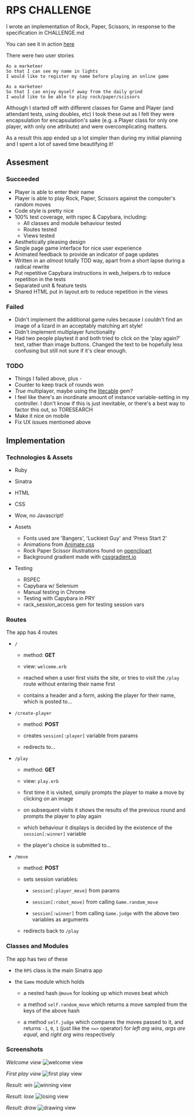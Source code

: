 # RPS CHALLENGE

I wrote an implementation of Rock, Paper, Scissors, in response to the specification in CHALLENGE.md

You can see it in action [here](https://evening-river-24594.herokuapp.com/)

There were two user stories

```
As a marketeer
So that I can see my name in lights
I would like to register my name before playing an online game

As a marketeer
So that I can enjoy myself away from the daily grind
I would like to be able to play rock/paper/scissors
```

Although I started off with different classes for Game and Player (and attendant tests, using doubles, etc) I took these out as I felt they were encapsulation for encapsulation's sake (e.g. a Player class for only one player, with only one attribute) and were overcomplicating matters.

As a result this app ended up a lot simpler than during my initial planning and I spent a lot of saved time beautifying it!

## Assesment


### Succeeded


- Player is able to enter their name
- Player is able to play Rock, Paper, Scissors against the computer's random moves
- Code style is pretty nice
- 100% test coverage, with rspec & Capybara, including:
  - All classes and module behaviour tested
  - Routes tested
  - Views tested
- Aesthetically pleasing design
- Single page game interface for nice user experience
- Animated feedback to provide an indicator of page updates
- Written in an _almost_ totally TDD way, apart from a short lapse during a radical rewrite
- Put repetitive Capybara instructions in web_helpers.rb to reduce repetition in the tests
- Separated unit & feature tests
- Shared HTML put in layout.erb to reduce repetition in the views


### Failed


- Didn't implement the additional game rules because I couldn't find an image of a lizard in an acceptably matching art style!
- Didn't implement multiplayer functionality
- Had two people playtest it and both tried to click on the 'play again?' text, rather than image buttons. Changed the text to be hopefully less confusing but still not sure if it's clear enough.


### TODO


- Things I failed above, plus -
- Counter to keep track of rounds won
- *True* multiplayer, maybe using the [litecable](https://github.com/palkan/litecable) gem?
- I feel like there's an inordinate amount of instance variable-setting in my controller. I don't know if this is just inevitable, or there's a best way to factor this out, so TORESEARCH
- Make it nice on mobile
- Fix UX issues mentioned above

## Implementation


### Technologies & Assets


- Ruby
- Sinatra
- HTML
- CSS
- Wow, no Javascript!

- Assets
  - Fonts used are 'Bangers', 'Luckiest Guy' and 'Press Start 2'
  - Animations from [Animate.css](https://animate.style/)
  - Rock Paper Scissor illustrations found on [openclipart](https://openclipart.org/artist/mazeo)
  - Background gradient made with [cssgradient.io](https://cssgradient.io/)

- Testing
  - RSPEC
  - Capybara w/ Selenium
  - Manual testing in Chrome
  - Testing with Capybara in PRY
  - rack_session_access gem for testing session vars


### Routes


  The app has 4 routes

  * `/`
    - method: **GET**

    - view: `welcome.erb`

    - reached when a user first visits the site, or tries to visit the `/play` route without entering their name first

    - contains a header and a form, asking the player for their name, which is posted to...

  * `/create-player`

    - method: **POST**

    - creates `session[:player]` variable from params
    - redirects to...

  * `/play`

    - method: **GET**

    - view: `play.erb`

    - first time it is visited, simply prompts the player to make a move by clicking on an image

    - on subsequent visits it shows the results of the previous round and prompts the player to play again

    - which behaviour it displays is decided by the existence of the `session[:winner]` variable

    - the player's choice is submitted to...

  * `/move`

    - method: **POST**

    - sets session variables:

      - `session[:player_move]` from params

      - `session[:robot_move]` from calling `Game.random_move`

      - `session[:winner]` from calling `Game.judge` with the above two variables as arguments
    
    - redirects back to `/play`


### Classes and Modules


  The app has two of these

  - the `RPS` class is the main Sinatra app

  - the `Game` module which holds

    -  a nested hash `@move` for looking up which moves beat which

    - a method `self.random_move` which returns a move sampled from the keys of the above hash

    - a method `self.judge` which compares the moves passed to it, and returns `-1`, `0`, `1` (just like the `<=>` operator) for _left arg wins_, _args are equal_, and _right arg wins_ respectively


### Screenshots

*Welcome view*
![welcome view](https://github.com/sa-mcquanzie/rps-challenge/blob/main/screenshots/welcome.png?raw=true)

*First play view*
![first play view](https://github.com/sa-mcquanzie/rps-challenge/blob/main/screenshots/first-play.png?raw=true)

*Result: win*
![winning view](https://github.com/sa-mcquanzie/rps-challenge/blob/main/screenshots/win.png?raw=true)

*Result: lose*
![losing view](https://github.com/sa-mcquanzie/rps-challenge/blob/main/screenshots/lose.png?raw=true)

*Result: draw*
![drawing view](https://github.com/sa-mcquanzie/rps-challenge/blob/main/screenshots/draw.png?raw=true)



